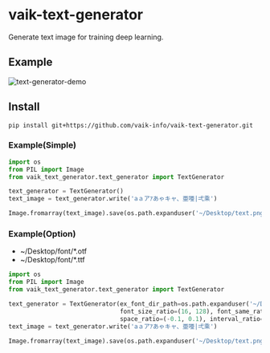 # vaik-text-generator

Generate text image for training deep learning.

## Example

![text-generator-demo](https://user-images.githubusercontent.com/116471878/215615685-264bccd7-a8b7-4ca6-8bdb-36b3a32522fa.png)

## Install

``` shell
pip install git+https://github.com/vaik-info/vaik-text-generator.git
```

### Example(Simple)

```python
import os
from PIL import Image
from vaik_text_generator.text_generator import TextGenerator

text_generator = TextGenerator()
text_image = text_generator.write('aａアｱあゃキャ、亜唖|弌乘')

Image.fromarray(text_image).save(os.path.expanduser('~/Desktop/text.png'))
```

### Example(Option)
- ~/Desktop/font/*.otf
- ~/Desktop/font/*.ttf

```python
import os
from PIL import Image
from vaik_text_generator.text_generator import TextGenerator

text_generator = TextGenerator(ex_font_dir_path=os.path.expanduser('~/Desktop/font'),
                               font_size_ratio=(16, 128), font_same_ratio=0.5, font_scale_ratio=(0.9, 1.1), font_random_color_ratio=0.5,
                               space_ratio=(-0.1, 0.1), interval_ratio=(-0.3, 0.3), center_height_ratio=(0.4, 0.6))
text_image = text_generator.write('aａアｱあゃキャ、亜唖|弌乘')

Image.fromarray(text_image).save(os.path.expanduser('~/Desktop/text.png'))
```
